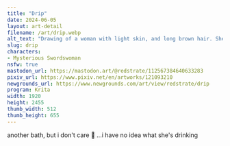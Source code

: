 ```yaml
---
title: "Drip"
date: 2024-06-05
layout: art-detail
filename: /art/drip.webp
alt_text: "Drawing of a woman with light skin, and long brown hair. She's sitting inside of a large bath full of hot water. There's some steam in the background, as she's drinking some green liquid."
slug: drip
characters:
- Mysterious Swordswoman
nsfw: true
mastodon_url: https://mastodon.art/@redstrate/112567384640633283
pixiv_url: https://www.pixiv.net/en/artworks/121093210
newgrounds_url: https://www.newgrounds.com/art/view/redstrate/drip
program: Krita
width: 1920
height: 2455
thumb_width: 512
thumb_height: 655
---
```

another bath, but i don't care 🙉 ...i have no idea what she's drinking
